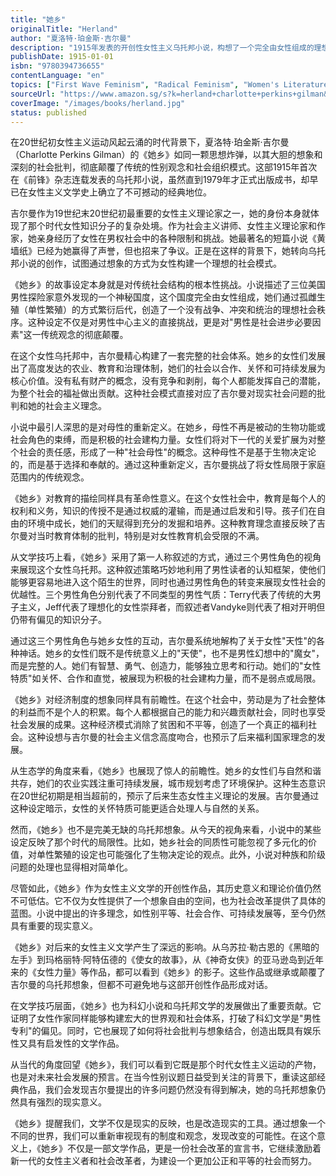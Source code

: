 ```yaml
---
title: "她乡"
originalTitle: "Herland"
author: "夏洛特·珀金斯·吉尔曼"
description: "1915年发表的开创性女性主义乌托邦小说，构想了一个完全由女性组成的理想社会，探讨了性别角色、社会组织和女性潜能的根本问题。"
publishDate: 1915-01-01
isbn: "9780394736655"
contentLanguage: "en"
topics: ["First Wave Feminism", "Radical Feminism", "Women's Literature", "Cultural Critique"]
sourceUrl: "https://www.amazon.sg/s?k=herland+charlotte+perkins+gilman&tag=inkrupt-22"
coverImage: "/images/books/herland.jpg"
status: published
---
```


在20世纪初女性主义运动风起云涌的时代背景下，夏洛特·珀金斯·吉尔曼（Charlotte Perkins Gilman）的《她乡》如同一颗思想炸弹，以其大胆的想象和深刻的社会批判，彻底颠覆了传统的性别观念和社会组织模式。这部1915年首次在《前锋》杂志连载发表的乌托邦小说，虽然直到1979年才正式出版成书，却早已在女性主义文学史上确立了不可撼动的经典地位。

吉尔曼作为19世纪末20世纪初最重要的女性主义理论家之一，她的身份本身就体现了那个时代女性知识分子的复杂处境。作为社会主义讲师、女性主义理论家和作家，她亲身经历了女性在男权社会中的各种限制和挑战。她最著名的短篇小说《黄墙纸》已经为她赢得了声誉，但也招来了争议。正是在这样的背景下，她转向乌托邦小说的创作，试图通过想象的方式为女性构建一个理想的社会模式。

《她乡》的故事设定本身就是对传统社会结构的根本性挑战。小说描述了三位美国男性探险家意外发现的一个神秘国度，这个国度完全由女性组成，她们通过孤雌生殖（单性繁殖）的方式繁衍后代，创造了一个没有战争、冲突和统治的理想社会秩序。这种设定不仅是对男性中心主义的直接挑战，更是对"男性是社会进步必要因素"这一传统观念的彻底颠覆。

在这个女性乌托邦中，吉尔曼精心构建了一套完整的社会体系。她乡的女性们发展出了高度发达的农业、教育和治理体制，她们的社会以合作、关怀和可持续发展为核心价值。没有私有财产的概念，没有竞争和剥削，每个人都能发挥自己的潜能，为整个社会的福祉做出贡献。这种社会模式直接对应了吉尔曼对现实社会问题的批判和她的社会主义理念。

小说中最引人深思的是对母性的重新定义。在她乡，母性不再是被动的生物功能或社会角色的束缚，而是积极的社会建构力量。女性们将对下一代的关爱扩展为对整个社会的责任感，形成了一种"社会母性"的概念。这种母性不是基于生物决定论的，而是基于选择和奉献的。通过这种重新定义，吉尔曼挑战了将女性局限于家庭范围内的传统观念。

《她乡》对教育的描绘同样具有革命性意义。在这个女性社会中，教育是每个人的权利和义务，知识的传授不是通过权威的灌输，而是通过启发和引导。孩子们在自由的环境中成长，她们的天赋得到充分的发掘和培养。这种教育理念直接反映了吉尔曼对当时教育体制的批判，特别是对女性教育机会受限的不满。

从文学技巧上看，《她乡》采用了第一人称叙述的方式，通过三个男性角色的视角来展现这个女性乌托邦。这种叙述策略巧妙地利用了男性读者的认知框架，使他们能够更容易地进入这个陌生的世界，同时也通过男性角色的转变来展现女性社会的优越性。三个男性角色分别代表了不同类型的男性气质：Terry代表了传统的大男子主义，Jeff代表了理想化的女性崇拜者，而叙述者Vandyke则代表了相对开明但仍带有偏见的知识分子。

通过这三个男性角色与她乡女性的互动，吉尔曼系统地解构了关于女性"天性"的各种神话。她乡的女性们既不是传统意义上的"天使"，也不是男性幻想中的"魔女"，而是完整的人。她们有智慧、勇气、创造力，能够独立思考和行动。她们的"女性特质"如关怀、合作和直觉，被展现为积极的社会建构力量，而不是弱点或局限。

《她乡》对经济制度的想象同样具有前瞻性。在这个社会中，劳动是为了社会整体的利益而不是个人的积累。每个人都根据自己的能力和兴趣贡献社会，同时也享受社会发展的成果。这种经济模式消除了贫困和不平等，创造了一个真正的福利社会。这种设想与吉尔曼的社会主义信念高度吻合，也预示了后来福利国家理念的发展。

从生态学的角度来看，《她乡》也展现了惊人的前瞻性。她乡的女性们与自然和谐共存，她们的农业实践注重可持续发展，城市规划考虑了环境保护。这种生态意识在20世纪初期是相当超前的，预示了后来生态女性主义理论的发展。吉尔曼通过这种设定暗示，女性的关怀特质可能更适合处理人与自然的关系。

然而，《她乡》也不是完美无缺的乌托邦想象。从今天的视角来看，小说中的某些设定反映了那个时代的局限性。比如，她乡社会的同质性可能忽视了多元化的价值，对单性繁殖的设定也可能强化了生物决定论的观点。此外，小说对种族和阶级问题的处理也显得相对简单化。

尽管如此，《她乡》作为女性主义文学的开创性作品，其历史意义和理论价值仍然不可低估。它不仅为女性提供了一个想象自由的空间，也为社会改革提供了具体的蓝图。小说中提出的许多理念，如性别平等、社会合作、可持续发展等，至今仍然具有重要的现实意义。

《她乡》对后来的女性主义文学产生了深远的影响。从乌苏拉·勒古恩的《黑暗的左手》到玛格丽特·阿特伍德的《使女的故事》，从《神奇女侠》的亚马逊岛到近年来的《女性力量》等作品，都可以看到《她乡》的影子。这些作品或继承或颠覆了吉尔曼的乌托邦想象，但都不可避免地与这部开创性作品形成对话。

在文学技巧层面，《她乡》也为科幻小说和乌托邦文学的发展做出了重要贡献。它证明了女性作家同样能够构建宏大的世界观和社会体系，打破了科幻文学是"男性专利"的偏见。同时，它也展现了如何将社会批判与想象结合，创造出既具有娱乐性又具有启发性的文学作品。

从当代的角度回望《她乡》，我们可以看到它既是那个时代女性主义运动的产物，也是对未来社会发展的预言。在当今性别议题日益受到关注的背景下，重读这部经典作品，我们会发现吉尔曼提出的许多问题仍然没有得到解决，她的乌托邦想象仍然具有强烈的现实意义。

《她乡》提醒我们，文学不仅是现实的反映，也是改造现实的工具。通过想象一个不同的世界，我们可以重新审视现有的制度和观念，发现改变的可能性。在这个意义上，《她乡》不仅是一部文学作品，更是一份社会改革的宣言书，它继续激励着新一代的女性主义者和社会改革者，为建设一个更加公正和平等的社会而努力。
